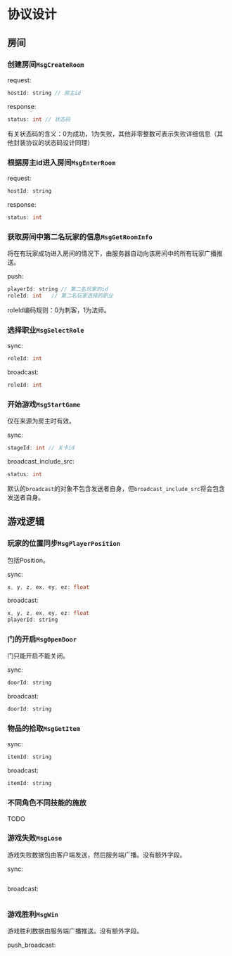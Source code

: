 # 协议设计

## 房间

### 创建房间`MsgCreateRoom`

request:
```C
hostId: string // 房主id
```

response:
```C
status: int // 状态码
```

有关状态码的含义：0为成功，1为失败，其他非零整数可表示失败详细信息（其他封装协议的状态码设计同理）

### 根据房主id进入房间`MsgEnterRoom`

request:
```C
hostId: string
```

response:
```C
status: int
```

### 获取房间中第二名玩家的信息`MsgGetRoomInfo`

将在有玩家成功进入房间的情况下，由服务器自动向该房间中的所有玩家广播推送。

push:
```C
playerId: string // 第二名玩家的id
roleId: int   // 第二名玩家选择的职业
```

roleId编码规则：0为刺客，1为法师。

### 选择职业`MsgSelectRole`

sync:
```C
roleId: int
```

broadcast:
```C
roleId: int
```

### 开始游戏`MsgStartGame`

仅在来源为房主时有效。

sync:
```C
stageId: int // 关卡id
```

broadcast_include_src:
```C
status: int
```

默认的`broadcast`的对象不包含发送者自身，但`broadcast_include_src`将会包含发送者自身。

## 游戏逻辑

### 玩家的位置同步`MsgPlayerPosition`

包括Position。

sync:
```C
x, y, z, ex, ey, ez: float
```

broadcast:
```C
x, y, z, ex, ey, ez: float
playerId: string
```

### 门的开启`MsgOpenDoor`

门只能开启不能关闭。

sync:
```C
doorId: string
```

broadcast:
```C
doorId: string
```

### 物品的拾取`MsgGetItem`

sync:
```C
itemId: string
```

broadcast:
```C
itemId: string
```

### 不同角色不同技能的施放

TODO

### 游戏失败`MsgLose`

游戏失败数据包由客户端发送，然后服务端广播。没有额外字段。

sync:
```
```

broadcast:
```
```

### 游戏胜利`MsgWin`

游戏胜利数据由服务端广播推送。没有额外字段。

push_broadcast:
```
```